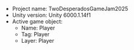 <!-- UNITY CODE ASSIST INSTRUCTIONS START -->
- Project name: TwoDesperadosGameJam2025
- Unity version: Unity 6000.1.14f1
- Active game object:
  - Name: Player
  - Tag: Player
  - Layer: Player
<!-- UNITY CODE ASSIST INSTRUCTIONS END -->